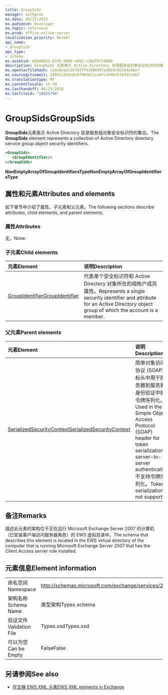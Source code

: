 ```yaml
---
title: GroupSids
manager: sethgros
ms.date: 09/17/2015
ms.audience: Developer
ms.topic: reference
ms.prod: office-online-server
localization_priority: Normal
api_name:
- GroupSids
api_type:
- schema
ms.assetid: ebb00653-83f0-4080-a902-c38df6719800
description: GroupSids 元素表示 Active Directory 目录服务组对象安全标识符的集合。
ms.openlocfilehash: c24c8ea3c3b7d37f41986997ed924c951b4a48ef
ms.sourcegitcommit: 34041125dc8c5f993b21cebfc4f8b72f0fd2cb6f
ms.translationtype: MT
ms.contentlocale: zh-CN
ms.lasthandoff: 06/25/2018
ms.locfileid: "19825790"
---
```

# <a name="groupsids"></a><span data-ttu-id="48cdc-103">GroupSids</span><span class="sxs-lookup"><span data-stu-id="48cdc-103">GroupSids</span></span>

<span data-ttu-id="48cdc-104">**GroupSids**元素表示 Active Directory 目录服务组对象安全标识符的集合。</span><span class="sxs-lookup"><span data-stu-id="48cdc-104">The **GroupSids** element represents a collection of Active Directory directory service group object security identifiers.</span></span> 
  
```xml
<GroupSids>
   <GroupIdentifier/>
</GroupSids>
```

 <span data-ttu-id="48cdc-105">**NonEmptyArrayOfGroupIdentifiersType**</span><span class="sxs-lookup"><span data-stu-id="48cdc-105">**NonEmptyArrayOfGroupIdentifiersType**</span></span>
## <a name="attributes-and-elements"></a><span data-ttu-id="48cdc-106">属性和元素</span><span class="sxs-lookup"><span data-stu-id="48cdc-106">Attributes and elements</span></span>

<span data-ttu-id="48cdc-107">如下章节中介绍了属性、子元素和父元素。</span><span class="sxs-lookup"><span data-stu-id="48cdc-107">The following sections describe attributes, child elements, and parent elements.</span></span>
  
### <a name="attributes"></a><span data-ttu-id="48cdc-108">属性</span><span class="sxs-lookup"><span data-stu-id="48cdc-108">Attributes</span></span>

<span data-ttu-id="48cdc-109">无。</span><span class="sxs-lookup"><span data-stu-id="48cdc-109">None.</span></span>
  
### <a name="child-elements"></a><span data-ttu-id="48cdc-110">子元素</span><span class="sxs-lookup"><span data-stu-id="48cdc-110">Child elements</span></span>

|<span data-ttu-id="48cdc-111">**元素**</span><span class="sxs-lookup"><span data-stu-id="48cdc-111">**Element**</span></span>|<span data-ttu-id="48cdc-112">**说明**</span><span class="sxs-lookup"><span data-stu-id="48cdc-112">**Description**</span></span>|
|:-----|:-----|
|[<span data-ttu-id="48cdc-113">GroupIdentifier</span><span class="sxs-lookup"><span data-stu-id="48cdc-113">GroupIdentifier</span></span>](groupidentifier.md) <br/> |<span data-ttu-id="48cdc-114">代表单个安全标识符和 Active Directory 对象所在的组帐户成员属性。</span><span class="sxs-lookup"><span data-stu-id="48cdc-114">Represents a single security identifier and attribute for an Active Directory object group of which the account is a member.</span></span>  <br/> |
   
### <a name="parent-elements"></a><span data-ttu-id="48cdc-115">父元素</span><span class="sxs-lookup"><span data-stu-id="48cdc-115">Parent elements</span></span>

|<span data-ttu-id="48cdc-116">**元素**</span><span class="sxs-lookup"><span data-stu-id="48cdc-116">**Element**</span></span>|<span data-ttu-id="48cdc-117">**说明**</span><span class="sxs-lookup"><span data-stu-id="48cdc-117">**Description**</span></span>|
|:-----|:-----|
|[<span data-ttu-id="48cdc-118">SerializedSecurityContext</span><span class="sxs-lookup"><span data-stu-id="48cdc-118">SerializedSecurityContext</span></span>](serializedsecuritycontext.md) <br/> |<span data-ttu-id="48cdc-119">简单对象访问协议 (SOAP) 标头中用于服务器到服务器身份验证中的令牌序列化。</span><span class="sxs-lookup"><span data-stu-id="48cdc-119">Used in the Simple Object Access Protocol (SOAP) header for token serialization in server-to-server authentication.</span></span> <span data-ttu-id="48cdc-120">不支持令牌序列化。</span><span class="sxs-lookup"><span data-stu-id="48cdc-120">Token serialization is not supported.</span></span>  <br/> |
   
## <a name="remarks"></a><span data-ttu-id="48cdc-121">备注</span><span class="sxs-lookup"><span data-stu-id="48cdc-121">Remarks</span></span>

<span data-ttu-id="48cdc-122">描述此元素的架构位于正在运行 Microsoft Exchange Server 2007 的计算机（已安装客户端访问服务器角色）的 EWS 虚拟目录中。</span><span class="sxs-lookup"><span data-stu-id="48cdc-122">The schema that describes this element is located in the EWS virtual directory of the computer that is running Microsoft Exchange Server 2007 that has the Client Access server role installed.</span></span>
  
## <a name="element-information"></a><span data-ttu-id="48cdc-123">元素信息</span><span class="sxs-lookup"><span data-stu-id="48cdc-123">Element information</span></span>

|||
|:-----|:-----|
|<span data-ttu-id="48cdc-124">命名空间</span><span class="sxs-lookup"><span data-stu-id="48cdc-124">Namespace</span></span>  <br/> |http://schemas.microsoft.com/exchange/services/2006/types  <br/> |
|<span data-ttu-id="48cdc-125">架构名称</span><span class="sxs-lookup"><span data-stu-id="48cdc-125">Schema Name</span></span>  <br/> |<span data-ttu-id="48cdc-126">类型架构</span><span class="sxs-lookup"><span data-stu-id="48cdc-126">Types schema</span></span>  <br/> |
|<span data-ttu-id="48cdc-127">验证文件</span><span class="sxs-lookup"><span data-stu-id="48cdc-127">Validation File</span></span>  <br/> |<span data-ttu-id="48cdc-128">Types.xsd</span><span class="sxs-lookup"><span data-stu-id="48cdc-128">Types.xsd</span></span>  <br/> |
|<span data-ttu-id="48cdc-129">可以为空</span><span class="sxs-lookup"><span data-stu-id="48cdc-129">Can be Empty</span></span>  <br/> |<span data-ttu-id="48cdc-130">False</span><span class="sxs-lookup"><span data-stu-id="48cdc-130">False</span></span>  <br/> |
   
## <a name="see-also"></a><span data-ttu-id="48cdc-131">另请参阅</span><span class="sxs-lookup"><span data-stu-id="48cdc-131">See also</span></span>



- [<span data-ttu-id="48cdc-132">在交换 EWS XML 元素</span><span class="sxs-lookup"><span data-stu-id="48cdc-132">EWS XML elements in Exchange</span></span>](ews-xml-elements-in-exchange.md)

